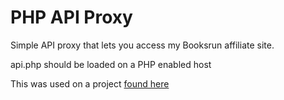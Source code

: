 # PHP API Proxy

 Simple API proxy that lets you access my Booksrun affiliate site.

 api.php should be loaded on a PHP enabled host

 This was used on a project [found here](https://github.com/hfelix3/APIProject1)

